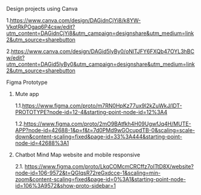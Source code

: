 Design projects using Canva

   1.https://www.canva.com/design/DAGidnCjYi8/k8YW-VkqtRkPOgaq6P4csw/edit?utm_content=DAGidnCjYi8&utm_campaign=designshare&utm_medium=link2&utm_source=sharebutton

   2.https://www.canva.com/design/DAGid5lyBy0/oNlTJFY6FXQb47OYL3hBCw/edit?utm_content=DAGid5lyBy0&utm_campaign=designshare&utm_medium=link2&utm_source=sharebutton

Figma Prototype

1. Mute app 

   1.1.https://www.figma.com/proto/m7RN0HpKz77ux9l2kZuWkJ/IDT-PROTOTYPE?node-id=12-4&starting-point-node-id=12%3A4

   1.2.https://www.figma.com/proto/2mO9BAtfkh4H09UgwfJq4H/MUTE-APP?node-id=42688-1&p=f&t=7d0PMd9wGOcupdTB-0&scaling=scale-down&content-scaling=fixed&page-id=33%3A444&starting-point-node-id=42688%3A1

2. Chatbot Mind Map website and mobile responsive

   2.1. https://www.figma.com/proto/LkqCOMcmCRCffz7oITtD8X/website?node-id=106-9572&t=QGIqsR72reGxdcce-1&scaling=min-zoom&content-scaling=fixed&page-id=0%3A1&starting-point-node-id=106%3A9572&show-proto-sidebar=1

